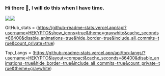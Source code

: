 ### Hi there 👋, I will do this when I have time.


<div style="display: flex; flex-direction: row;">
 <img class="img" src=GitHub_stats />
 <img class="img" src=Top_Langs />
</div>

GitHub_stats = (https://github-readme-stats.vercel.app/api?username=HEKYPTO&show_icons=true&theme=graywhite&cache_seconds=86400&disable_animations=true&hide_border=true&include_all_commits=true&count_private=true)

Top_Langs = (https://github-readme-stats.vercel.app/api/top-langs/?username=HEKYPTO&layout=compact&cache_seconds=86400&disable_animations=true&hide_border=true&include_all_commits=true&count_private=true&theme=graywhite)
